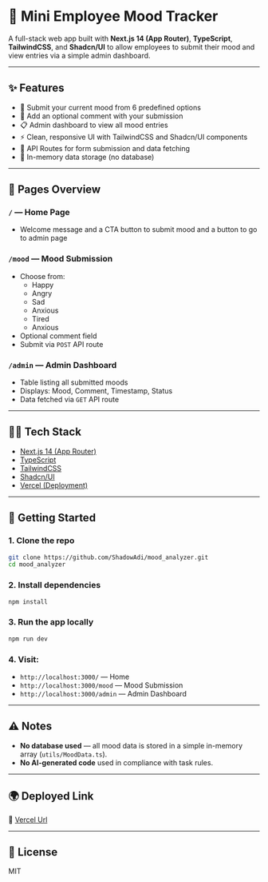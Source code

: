 # 🧠 Mini Employee Mood Tracker

A full-stack web app built with **Next.js 14 (App Router)**, **TypeScript**, **TailwindCSS**, and **Shadcn/UI** to allow employees to submit their mood and view entries via a simple admin dashboard.

---

## ✨ Features

- 🌈 Submit your current mood from 6 predefined options
- 💬 Add an optional comment with your submission
- 📋 Admin dashboard to view all mood entries
- ⚡ Clean, responsive UI with TailwindCSS and Shadcn/UI components
- 🧠 API Routes for form submission and data fetching
- 🧪 In-memory data storage (no database)

---

## 📁 Pages Overview

### `/` — Home Page
- Welcome message and a CTA button to submit mood and a button to go to admin page

### `/mood` — Mood Submission
- Choose from:
  - Happy
  - Angry
  - Sad
  - Anxious
  - Tired
  - Anxious
- Optional comment field
- Submit via `POST` API route

### `/admin` — Admin Dashboard
- Table listing all submitted moods
- Displays: Mood, Comment, Timestamp, Status
- Data fetched via `GET` API route

---


## 🧑‍💻 Tech Stack

- [Next.js 14 (App Router)](https://nextjs.org/docs/app)
- [TypeScript](https://www.typescriptlang.org/)
- [TailwindCSS](https://tailwindcss.com/)
- [Shadcn/UI](https://ui.shadcn.com/)
- [Vercel (Deployment)](https://vercel.com)

---

## 🚀 Getting Started

### 1. Clone the repo
```bash
git clone https://github.com/ShadowAdi/mood_analyzer.git
cd mood_analyzer
```

### 2. Install dependencies
```bash
npm install
```

### 3. Run the app locally
```bash
npm run dev
```

### 4. Visit:
- `http://localhost:3000/` — Home
- `http://localhost:3000/mood` — Mood Submission
- `http://localhost:3000/admin` — Admin Dashboard

---

## ⚠️ Notes

- **No database used** — all mood data is stored in a simple in-memory array (`utils/MoodData.ts`).
- **No AI-generated code** used in compliance with task rules.
---

## 🌍 Deployed Link

🔗 [Vercel Url](https://mood-analyzer-beta.vercel.app/)

---

## 📃 License
MIT
